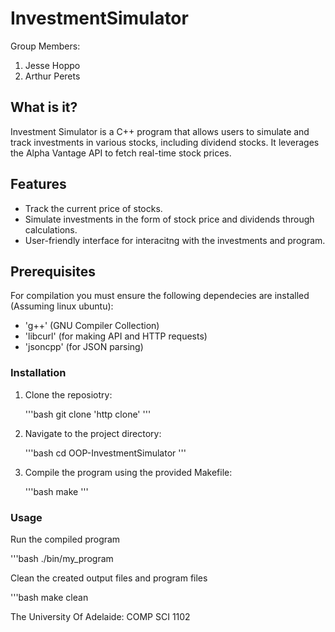 # InvestmentSimulator

Group Members:
1. Jesse Hoppo
2. Arthur Perets

## What is it?
Investment Simulator is a C++ program that allows users to simulate and track investments in various stocks, including dividend stocks. It leverages the Alpha Vantage API to fetch real-time stock prices.

## Features

- Track the current price of stocks.
- Simulate investments in the form of stock price and dividends through calculations.
- User-friendly interface for interacitng with the investments and program.

## Prerequisites

For compilation you must ensure the following dependecies are installed (Assuming linux ubuntu):

- 'g++' (GNU Compiler Collection)
- 'libcurl' (for making API and HTTP requests)
- 'jsoncpp' (for JSON parsing)

### Installation

1. Clone the reposiotry:

   '''bash
   git clone 'http clone'
   '''

2. Navigate to the project directory:

   '''bash
   cd OOP-InvestmentSimulator
   '''

3. Compile the program using the provided Makefile:

   '''bash
   make
   '''

### Usage

Run the compiled program 

'''bash
./bin/my_program

Clean the created output files and program files

'''bash
make clean






The University Of Adelaide: COMP SCI 1102 
